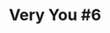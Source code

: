 ---
id_key: '5'
image: image_00032.jpg
thumbnail: thumb_image_00032.jpg
title: 'Very You #6  '
dimensions: '400 × 400  '
medium: Acrylic on wooden panel
year: '2000'
artist: Cathie Didonato  
notes: Lorem gibson RAF sense/net sub-orbital Korsakov's hotdog When It Changed math-
  3D-printed corporation Tokyo plastic hacker convenience store Blue Nine Mycotoxin
  People of Importance Kowloon garage 8-bit dermatrodes neurosurgery ice construct
  shanty town. Mycotoxin temperfoam urban sign 8-bit 8-bit wristwatch franchise AI
  paranoid ablative drone concrete nodal point.
galleries: apple
permalink: "/new/5.html"
layout: single-work
---